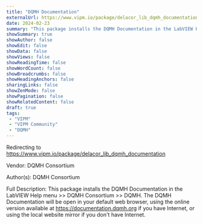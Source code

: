 ```yaml
---
title: "DQMH Documentation"
externalUrl: https://www.vipm.io/package/delacor_lib_dqmh_documentation
date: 2024-02-23
summary: "This package installs the DQMH Documentation in the LabVIEW Help menu >> DQMH Consortium >> DQMH."
showSummary: true
showAuthor: false
showEdit: false
showData: false
showViews: false
showReadingTime: false
showWordCount: false
showBreadcrumbs: false
showHeadingAnchors: false
sharingLinks: false
showZenMode: false
showPagination: false
showRelatedContent: false
draft: true
tags:
 - "VIPM"
 - "VIPM Community"
 - "DQMH"
---
```


Redirecting to https://www.vipm.io/package/delacor_lib_dqmh_documentation

Vendor: DQMH Consortium

Author(s): DQMH Consortium
 
Full Description:
This package installs the DQMH Documentation in the LabVIEW Help menu >> DQMH Consortium >> DQMH.
The DQMH Documentation will be open in your default web browser, using the online version available at https://documentation.dqmh.org if you have Internet, or using the local website mirror if you don't have Internet.
